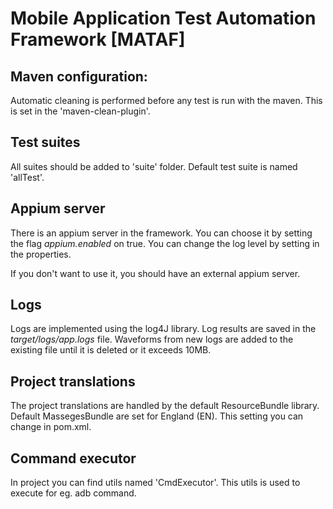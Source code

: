 # Mobile Application Test Automation Framework [MATAF]

## Maven configuration:
Automatic cleaning is performed before any test is run with the maven. This is set in the 'maven-clean-plugin'.

## Test suites
All suites should be added to 'suite' folder.
Default test suite is named 'allTest'.

## Appium server
There is an appium server in the framework. You can choose it by setting the flag _appium.enabled_ on true. You can change the log level by setting in the properties.

If you don't want to use it, you should have an external appium server.

## Logs 
Logs are implemented using the log4J library.
Log results are saved in the _target/logs/app.logs_ file.
Waveforms from new logs are added to the existing file until it is deleted or it exceeds 10MB.

## Project translations
The project translations are handled by the default ResourceBundle library.
Default MassegesBundle are set for England (EN). This setting you can change in pom.xml.

## Command executor
In project you can find utils named 'CmdExecutor'. This utils is used to execute for eg. adb command.
